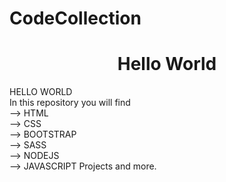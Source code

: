 # CodeCollection

<h1 style="text-align: center;">Hello World</h1>
HELLO WORLD <br/>
In this repository you will find <br/>
--> HTML <br/>
--> CSS <br/>
--> BOOTSTRAP <br/>
--> SASS <br/>
--> NODEJS <br/>
--> JAVASCRIPT Projects and more. <br/>
